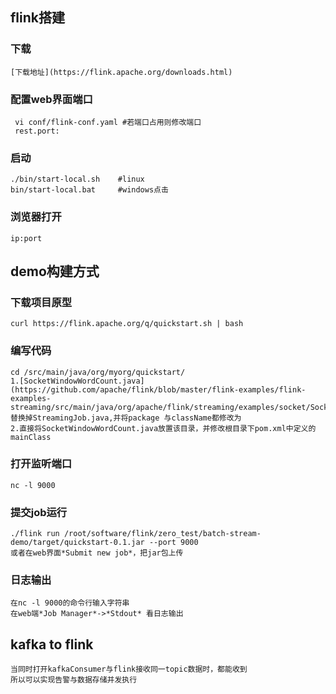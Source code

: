 ## flink搭建
### 下载
    [下载地址](https://flink.apache.org/downloads.html)
### 配置web界面端口
     vi conf/flink-conf.yaml #若端口占用则修改端口
     rest.port: 
### 启动
    ./bin/start-local.sh    #linux
    bin/start-local.bat     #windows点击
### 浏览器打开
    ip:port

## demo构建方式
### 下载项目原型
    curl https://flink.apache.org/q/quickstart.sh | bash
### 编写代码
    cd /src/main/java/org/myorg/quickstart/
    1.[SocketWindowWordCount.java](https://github.com/apache/flink/blob/master/flink-examples/flink-examples-streaming/src/main/java/org/apache/flink/streaming/examples/socket/SocketWindowWordCount.java)替换掉StreamingJob.java,并将package 与className都修改为
    2.直接将SocketWindowWordCount.java放置该目录，并修改根目录下pom.xml中定义的mainClass
### 打开监听端口
    nc -l 9000
### 提交job运行
    ./flink run /root/software/flink/zero_test/batch-stream-demo/target/quickstart-0.1.jar --port 9000
    或者在web界面*Submit new job*，把jar包上传
### 日志输出
    在nc -l 9000的命令行输入字符串
    在web端*Job Manager*->*Stdout* 看日志输出


## kafka to flink
    当同时打开kafkaConsumer与flink接收同一topic数据时，都能收到
    所以可以实现告警与数据存储并发执行